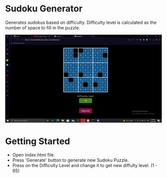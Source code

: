 # Sudoku Generator
Generates sudokus based on difficulty. Difficulty level is calculated as the number of space to fill in the puzzle.

![Sudoku Generator](assets/demo1.png)

# Getting Started
- Open index.html file. 
- Press 'Generate' button to generate new Sudoku Puzzle.
- Press on the Difficulty Level and change it to get new diffulty level. (1 - 65)
